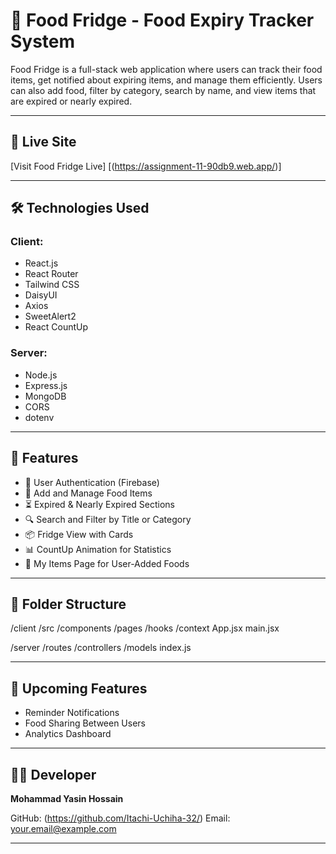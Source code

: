 # 🧊 Food Fridge - Food Expiry Tracker System

Food Fridge is a full-stack web application where users can track their food items, get notified about expiring items, and manage them efficiently. Users can also add food, filter by category, search by name, and view items that are expired or nearly expired.

---

## 🚀 Live Site

[Visit Food Fridge Live] [(https://assignment-11-90db9.web.app/)]

---

## 🛠 Technologies Used

### Client:
- React.js
- React Router
- Tailwind CSS
- DaisyUI
- Axios
- SweetAlert2
- React CountUp

### Server:
- Node.js
- Express.js
- MongoDB
- CORS
- dotenv

---

## 🔑 Features

- 🔐 User Authentication (Firebase)
- 🧾 Add and Manage Food Items
- ⏳ Expired & Nearly Expired Sections
- 🔍 Search and Filter by Title or Category
- 📦 Fridge View with Cards
- 📊 CountUp Animation for Statistics
- 👤 My Items Page for User-Added Foods

---

## 📁 Folder Structure

/client
/src
/components
/pages
/hooks
/context
App.jsx
main.jsx

/server
/routes
/controllers
/models
index.js

---

## 🔄 Upcoming Features

- Reminder Notifications
- Food Sharing Between Users
- Analytics Dashboard

---

## 🧑‍💻 Developer

**Mohammad Yasin Hossain**

GitHub: (https://github.com/Itachi-Uchiha-32/)
Email: your.email@example.com

---

